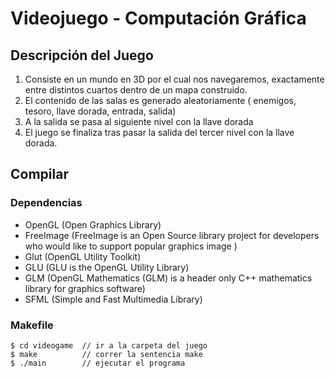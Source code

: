 # Videojuego - Computación Gráfica

## Descripción del Juego
1. Consiste en un mundo en 3D por el cual nos navegaremos, exactamente entre distintos cuartos dentro de un mapa construido.
2. El contenido de las salas es generado aleatoriamente ( enemigos, tesoro, llave dorada, entrada, salida)
3. A la salida se pasa al siguiente nivel con la llave dorada
4. El juego se finaliza tras pasar la salida del tercer nivel con la llave dorada.

## Compilar
### Dependencias
- OpenGL (Open Graphics Library)
- FreeImage (FreeImage is an Open Source library project for developers who would like to support popular graphics image )
- Glut (OpenGL Utility Toolkit)
- GLU (GLU is the OpenGL Utility Library)
- GLM (OpenGL Mathematics (GLM) is a header only C++ mathematics library for graphics software)
- SFML (Simple and Fast Multimedia Library)

### Makefile

```
$ cd videogame	// ir a la carpeta del juego
$ make			// correr la sentencia make
$ ./main		// ejecutar el programa
```